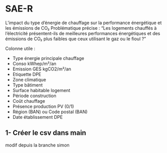 # SAE-R

L’impact du type d’énergie de chauffage sur la performance énergétique et les émissions de CO₂
Problématique précise :
“Les logements chauffés à l’électricité présentent-ils de meilleures performances énergétiques et des émissions de CO₂ plus faibles que ceux utilisant le gaz ou le fioul ?”

Colonne utile :
- Type énergie principale chauffage
- Conso kWhep/m²/an
- Emission GES kgCO2/m²/an
- Etiquette DPE
- Zone climatique
- Type bâtiment
- Surface habitable logement
- Période construction
- Coût chauffage
- Présence production PV (0/1)
- Région (BAN) ou Code postal (BAN)
- Date établissement DPE

## 1- Créer le csv dans main

modif depuis la branche simon